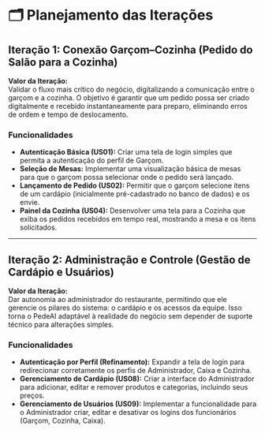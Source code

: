 # 🗂️ Planejamento das Iterações

## Iteração 1: Conexão Garçom–Cozinha (Pedido do Salão para a Cozinha)

**Valor da Iteração:**  
Validar o fluxo mais crítico do negócio, digitalizando a comunicação entre o garçom e a cozinha. O objetivo é garantir que um pedido possa ser criado digitalmente e recebido instantaneamente para preparo, eliminando erros de ordem e tempo de deslocamento.

### Funcionalidades
- **Autenticação Básica (US01):** Criar uma tela de login simples que permita a autenticação do perfil de Garçom.  
- **Seleção de Mesas:** Implementar uma visualização básica de mesas para que o garçom possa selecionar onde o pedido será lançado.  
- **Lançamento de Pedido (US02):** Permitir que o garçom selecione itens de um cardápio (inicialmente pré-cadastrado no banco de dados) e os envie.  
- **Painel da Cozinha (US04):** Desenvolver uma tela para a Cozinha que exiba os pedidos recebidos em tempo real, mostrando a mesa e os itens solicitados.  

---

## Iteração 2: Administração e Controle (Gestão de Cardápio e Usuários)

**Valor da Iteração:**  
Dar autonomia ao administrador do restaurante, permitindo que ele gerencie os pilares do sistema: o cardápio e os acessos da equipe. Isso torna o PedeAI adaptável à realidade do negócio sem depender de suporte técnico para alterações simples.

### Funcionalidades
- **Autenticação por Perfil (Refinamento):** Expandir a tela de login para redirecionar corretamente os perfis de Administrador, Caixa e Cozinha.  
- **Gerenciamento de Cardápio (US08):** Criar a interface do Administrador para adicionar, editar e remover produtos e categorias, incluindo seus preços.  
- **Gerenciamento de Usuários (US09):** Implementar a funcionalidade para o Administrador criar, editar e desativar os logins dos funcionários (Garçom, Cozinha, Caixa).  
